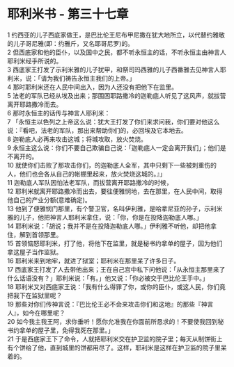 # 耶利米书 - 第三十七章
  
 1 约西亚的儿子西底家做王，是巴比伦王尼布甲尼撒在犹大地所立，以代替约雅敬的儿子哥尼雅(即：约雅斤，又名耶哥尼罗)的。  
 2 但西底家和他的臣仆，以及国中之民，都不听永恒主的话，不听永恒主由神言人耶利米经手所说的。  
 3 西底家王打发了示利米雅的儿子犹甲，和祭司玛西雅的儿子西番雅去见神言人耶利米，说：「请为我们祷告永恒主我们的上帝。」  
 4 那时耶利米还在人民中间出入，因为人还没有把他下在监里。  
 5 法老的军队已经从埃及出来；那围困耶路撒冷的迦勒底人听见了这风声，就拔营离开耶路撒冷而去。  
 6 那时永恒主的话传与神言人耶利米：  
 7 「永恒主以色列之上帝这么说：犹大王打发了你们来求问我，你们要对他这么说：『看吧，法老的军队，那出来帮助你们的，必回埃及它本地去。  
 8 迦勒底人必再来攻击这城；将城攻取，放火焚烧。  
 9 永恒主这么说：你们不要自己欺骗自己说：「迦勒底人一定会离开我们」；他们是不离开的。  
 10 就使你们击败了那攻击你们，的迦勒底人全军，其中只剩下一些被刺重伤的人，他们也会各从自己的帐棚里起来，放火焚烧这城的。』」  
 11 迦勒底人军队因怕法老军队，而拔营离开耶路撒冷的时候，  
 12 耶利米就离开耶路撒冷而出去，要往便雅悯地，去在那里，在人民中间，取得他自己的产业分额(意难确定)。  
 13 他到了便雅悯门那里，有个警卫官，名叫伊利雅，是哈拿尼亚的孙子，示利米雅的儿子，他把神言人耶利米拿住，说：「你，你是在投降迦勒底人哪。」  
 14 耶利米说：「胡说；我并不是在投降迦勒底人哪。」伊利雅不听他，却把他拿住，解到首领那里。  
 15 首领恼怒耶利米，打了他，将他下在监里，就是秘书约拿单的屋子，因为他们拿这屋子当作监狱。  
 16 耶利米来到地牢，就进了狱室；耶利米在那里呆了许多日子。  
 17 西底家王打发了人去带他出来；王在自己宫中私下问他说：「从永恒主那里来了什么话语没有？」耶利米说：「有。」他又说：「你必被交于巴比伦王手中。」  
 18 耶利米又对西底家王说：「我有什么得罪了你，或你的臣仆，或这人民，你们竟把我下在监狱里呢？  
 19 那些对你们传神言说：『巴比伦王必不会来攻击你们和这地』的那些『神言人』，如今在哪里呢？  
 20 如今我主我王阿，求你垂听！愿你允准我在你面前所恳求的！不要使我回到秘书约拿单的屋子里，免得我死在那里。」  
 21 于是西底家王下了命令，人就把耶利米交在护卫监的院子里；每天从制饼街上有个饼给了他，直到城里的饼都用尽了。这样，耶利米是这样在护卫监的院子里呆着的。